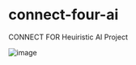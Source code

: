 # connect-four-ai

CONNECT FOR Heuiristic AI Project

![image](https://github.com/demorsy/connect-four-ai/assets/57518546/3b4cf8e7-3d64-466d-8070-cd327385eb7d)
